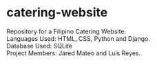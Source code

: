 # catering-website
Repository for a Filipino Catering Website.  
Languages Used: HTML, CSS, Python and Django.  
Database Used: SQLite  
Project Members: Jared Mateo and Luis Reyes.
